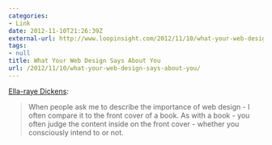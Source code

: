 ```yaml
---
categories:
- Link
date: 2012-11-10T21:26:39Z
external-url: http://www.loopinsight.com/2012/11/10/what-your-web-design-says-about-you/
tags:
- null
title: What Your Web Design Says About You
url: /2012/11/10/what-your-web-design-says-about-you/
---
```


[Ella-raye Dickens](http://www.loopinsight.com/2012/11/10/what-your-web-design-says-about-you/):

> When people ask me to describe the importance of web design - I often compare it to the front cover of a book. As with a book - you often judge the content inside on the front cover - whether you consciously intend to or not.
